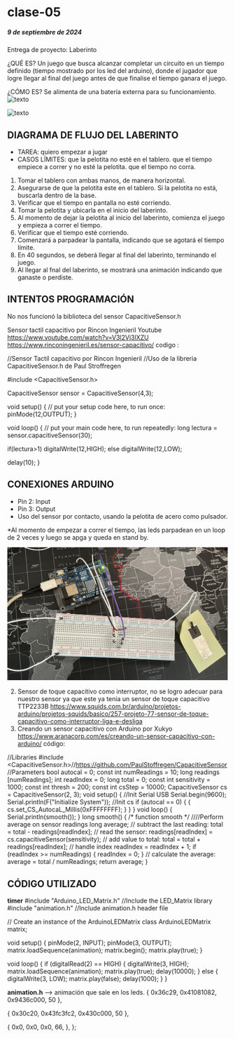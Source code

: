 # clase-05

##### 9 de septiembre de 2024

Entrega de proyecto: Laberinto

¿QUÉ ES?
Un juego que busca alcanzar completar un circuito en un tiempo definido (tiempo mostrado por los led del arduino), donde el jugador que logre llegar al final del juego antes de que finalise el tiempo ganara el juego.

¿CÓMO ES?
Se alimenta de una batería externa para su funcionamiento.
![texto](./laberintoterminado.JPG)

![texto](./conexioneslaberinto.JPG)


## DIAGRAMA DE FLUJO DEL LABERINTO
- TAREA: quiero empezar a jugar
- CASOS LÍMITES: que la pelotita no esté en el tablero. que el tiempo empiece a correr y no esté la pelotita. que el tiempo no corra.

1. Tomar el tablero con ambas manos, de manera horizontal.
2. Asegurarse de que la pelotita este en el tablero. Si la pelotita no está, buscarla dentro de la base.
3. Verificar que el tiempo en pantalla no esté corriendo.
4. Tomar la pelotita y ubicarla en el inicio del laberinto.
5. Al momento de dejar la pelotita al inicio del laberinto, comienza el juego y empieza a correr el tiempo.
6. Verificar que el tiempo esté corriendo.
7. Comenzará a parpadear la pantalla, indicando que se agotará el tiempo límite.
8. En 40 segundos, se deberá llegar al final del laberinto, terminando el juego.
9. Al llegar al fnal del laberinto, se mostrará una animación indicando que ganaste o perdiste.

## INTENTOS PROGRAMACIÓN
No nos funcionó la biblioteca del sensor CapacitiveSensor.h

Sensor tactil capacitivo por Rincon Ingenieril Youtube https://www.youtube.com/watch?v=V3l2Vj3lXZU https://www.rinconingenieril.es/sensor-capacitivo/ codigo :

//Sensor Tactil capacitivo por Rincon Ingenieril //Uso de la libreria CapacitiveSensor.h de Paul Stroffregen

#include <CapacitiveSensor.h>

CapacitiveSensor sensor = CapacitiveSensor(4,3);

void setup() { // put your setup code here, to run once: pinMode(12,OUTPUT); }

void loop() { // put your main code here, to run repeatedly: long lectura = sensor.capacitiveSensor(30);

if(lectura>1) digitalWrite(12,HIGH); else digitalWrite(12,LOW);

delay(10); }

## CONEXIONES ARDUINO
 - Pin 2: Input
 - Pin 3: Output
 - Uso del sensor por contacto, usando la pelotita de acero como pulsador.

*Al momento de empezar a correr el tiempo, las leds parpadean en un loop de 2 veces y luego se apga y queda en stand by.

![texto](./intento1sensor.JPG)

2. Sensor de toque capacitivo como interruptor, no se logro adecuar para nuestro sensor ya que este ya tenia un sensor de toque capacitivo TTP2233B https://www.squids.com.br/arduino/projetos-arduino/projetos-squids/basico/257-projeto-77-sensor-de-toque-capacitivo-como-interruptor-liga-e-desliga
3. Creando un sensor capacitivo con Arduino por Xukyo https://www.aranacorp.com/es/creando-un-sensor-capacitivo-con-arduino/ código:

//Libraries #include <CapacitiveSensor.h>//https://github.com/PaulStoffregen/CapacitiveSensor //Parameters bool autocal = 0; const int numReadings = 10; long readings [numReadings]; int readIndex = 0; long total = 0; const int sensitivity = 1000; const int thresh = 200; const int csStep = 10000; CapacitiveSensor cs = CapacitiveSensor(2, 3); void setup() { //Init Serial USB Serial.begin(9600); Serial.println(F("Initialize System")); //Init cs if (autocal == 0) { { cs.set_CS_AutocaL_Millis(0xFFFFFFFF); } } } void loop() { Serial.println(smooth()); } long smooth() { /* function smooth */ ////Perform average on sensor readings long average; // subtract the last reading: total = total - readings[readIndex]; // read the sensor: readings[readIndex] = cs.capacitiveSensor(sensitivity); // add value to total: total = total + readings[readIndex]; // handle index readIndex = readIndex + 1; if (readIndex >= numReadings) { readIndex = 0; } // calculate the average: average = total / numReadings; return average; }

## CÓDIGO UTILIZADO
**timer**
#include "Arduino_LED_Matrix.h" //Include the LED_Matrix library #include "animation.h" //Include animation.h header file

// Create an instance of the ArduinoLEDMatrix class ArduinoLEDMatrix matrix;

void setup() { pinMode(2, INPUT); pinMode(3, OUTPUT); matrix.loadSequence(animation); matrix.begin(); matrix.play(true); }

void loop() { if (digitalRead(2) == HIGH) { digitalWrite(3, HIGH); matrix.loadSequence(animation); matrix.play(true); delay(10000); } else { digitalWrite(3, LOW); matrix.play(false); delay(1000); } }

**animation.h** --> animación que sale en los leds.
{
0x36c29,
0x41081082,
0x9436c000,
50
},

{
0x30c20,
0x43fc3fc2,
0x430c000,
50
},

{
0x0,
0x0,
0x0,
66,
},
};


